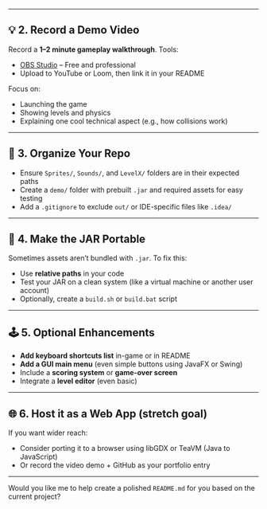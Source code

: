
---

## 💡 2. **Record a Demo Video**
Record a **1–2 minute gameplay walkthrough**. Tools:
- [OBS Studio](https://obsproject.com/) – Free and professional
- Upload to YouTube or Loom, then link it in your README

Focus on:
- Launching the game
- Showing levels and physics
- Explaining one cool technical aspect (e.g., how collisions work)

---

## 📁 3. **Organize Your Repo**
- Ensure `Sprites/`, `Sounds/`, and `LevelX/` folders are in their expected paths
- Create a `demo/` folder with prebuilt `.jar` and required assets for easy testing
- Add a `.gitignore` to exclude `out/` or IDE-specific files like `.idea/`

---

## 🧪 4. **Make the JAR Portable**
Sometimes assets aren’t bundled with `.jar`. To fix this:
- Use **relative paths** in your code
- Test your JAR on a clean system (like a virtual machine or another user account)
- Optionally, create a `build.sh` or `build.bat` script

---

## 🕹️ 5. **Optional Enhancements**
- **Add keyboard shortcuts list** in-game or in README
- **Add a GUI main menu** (even simple buttons using JavaFX or Swing)
- Include a **scoring system** or **game-over screen**
- Integrate a **level editor** (even basic)

---

## 🌐 6. **Host it as a Web App** (stretch goal)
If you want wider reach:
- Consider porting it to a browser using libGDX or TeaVM (Java to JavaScript)
- Or record the video demo + GitHub as your portfolio entry

---

Would you like me to help create a polished `README.md` for you based on the current project?

